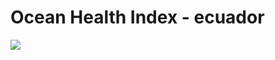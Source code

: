 # Ocean Health Index - ecuador

![](https://travis-ci.org/OHI-Science/ohi-ecuador.svg?branch=master)